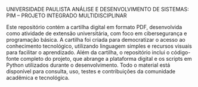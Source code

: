 UNIVERSIDADE PAULISTA 
ANÁLISE E DESENVOLVIMENTO DE SISTEMAS:
PIM – PROJETO INTEGRADO MULTIDISCIPLINAR

Este repositório contém a cartilha digital em formato PDF, desenvolvida como atividade de extensão universitária, com foco em cibersegurança e programação básica. A cartilha foi criada para democratizar o acesso ao conhecimento tecnológico, utilizando linguagem simples e recursos visuais para facilitar o aprendizado.
Além da cartilha, o repositório inclui o código-fonte completo do projeto, que abrange a plataforma digital e os scripts em Python utilizados durante o desenvolvimento. Todo o material está disponível para consulta, uso, testes e contribuições da comunidade acadêmica e tecnológica.
